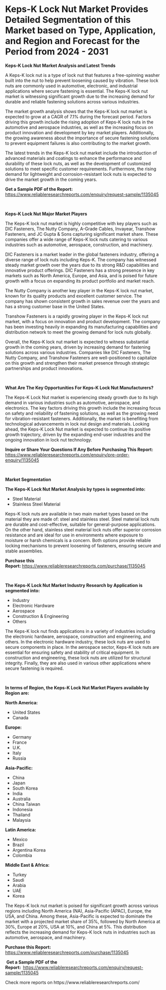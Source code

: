 <p><h1>Keps-K Lock Nut Market Provides Detailed Segmentation of this Market based on Type, Application, and Region and Forecast for the Period from 2024 - 2031</h1></p><p><strong>Keps-K Lock Nut Market Analysis and Latest Trends</strong></p>
<p><p>A Keps-K lock nut is a type of lock nut that features a free-spinning washer built into the nut to help prevent loosening caused by vibration. These lock nuts are commonly used in automotive, electronic, and industrial applications where secure fastening is essential. The Keps-K lock nut market is witnessing significant growth due to the increasing demand for durable and reliable fastening solutions across various industries.</p><p>The market growth analysis shows that the Keps-K lock nut market is expected to grow at a CAGR of 7.1% during the forecast period. Factors driving this growth include the rising adoption of Keps-K lock nuts in the automotive and aerospace industries, as well as the increasing focus on product innovation and development by key market players. Additionally, the growing awareness about the importance of secure fastening solutions to prevent equipment failures is also contributing to the market growth.</p><p>The latest trends in the Keps-K lock nut market include the introduction of advanced materials and coatings to enhance the performance and durability of these lock nuts, as well as the development of customized solutions to meet specific customer requirements. Furthermore, the rising demand for lightweight and corrosion-resistant lock nuts is expected to drive the market growth in the coming years.</p></p>
<p><strong>Get a Sample PDF of the Report:&nbsp;</strong> <a href="https://www.reliableresearchreports.com/enquiry/request-sample/1135045">https://www.reliableresearchreports.com/enquiry/request-sample/1135045</a></p>
<p>&nbsp;</p>
<p><strong>Keps-K Lock Nut Major Market Players</strong></p>
<p><p>The Keps-K lock nut market is highly competitive with key players such as DIC Fasteners, The Nutty Company, A-Grade Cables, Invayear, Transhow Fasteners, and JC Gupta & Sons capturing significant market share. These companies offer a wide range of Keps-K lock nuts catering to various industries such as automotive, aerospace, construction, and machinery.</p><p>DIC Fasteners is a market leader in the global fasteners industry, offering a diverse range of lock nuts including Keps-K. The company has witnessed steady market growth over the years due to its strong R&D capabilities and innovative product offerings. DIC Fasteners has a strong presence in key markets such as North America, Europe, and Asia, and is poised for future growth with a focus on expanding its product portfolio and market reach.</p><p>The Nutty Company is another key player in the Keps-K lock nut market, known for its quality products and excellent customer service. The company has shown consistent growth in sales revenue over the years and has a strong customer base in the United States.</p><p>Transhow Fasteners is a rapidly growing player in the Keps-K lock nut market, with a focus on innovation and product development. The company has been investing heavily in expanding its manufacturing capabilities and distribution network to meet the growing demand for lock nuts globally.</p><p>Overall, the Keps-K lock nut market is expected to witness substantial growth in the coming years, driven by increasing demand for fastening solutions across various industries. Companies like DIC Fasteners, The Nutty Company, and Transhow Fasteners are well-positioned to capitalize on this growth and strengthen their market presence through strategic partnerships and product innovations.</p></p>
<p>&nbsp;</p>
<p><strong>What Are The Key Opportunities For Keps-K Lock Nut Manufacturers?</strong></p>
<p><p>The Keps-K Lock Nut market is experiencing steady growth due to its high demand in various industries such as automotive, aerospace, and electronics. The key factors driving this growth include the increasing focus on safety and reliability of fastening solutions, as well as the growing need for vibration-resistant fasteners. Additionally, the market is benefiting from technological advancements in lock nut design and materials. Looking ahead, the Keps-K Lock Nut market is expected to continue its positive growth trajectory, driven by the expanding end-user industries and the ongoing innovation in lock nut technology.</p></p>
<p><strong>Inquire or Share Your Questions If Any Before Purchasing This Report:</strong> <a href="https://www.reliableresearchreports.com/enquiry/pre-order-enquiry/1135045">https://www.reliableresearchreports.com/enquiry/pre-order-enquiry/1135045</a></p>
<p>&nbsp;</p>
<p><strong>Market Segmentation</strong></p>
<p><strong>The Keps-K Lock Nut Market Analysis by types is segmented into:</strong></p>
<p><ul><li>Steel Material</li><li>Stainless Steel Material</li></ul></p>
<p><p>Keps-K lock nuts are available in two main market types based on the material they are made of: steel and stainless steel. Steel material lock nuts are durable and cost-effective, suitable for general-purpose applications. On the other hand, stainless steel material lock nuts offer superior corrosion resistance and are ideal for use in environments where exposure to moisture or harsh chemicals is a concern. Both options provide reliable locking mechanisms to prevent loosening of fasteners, ensuring secure and stable assemblies.</p></p>
<p><strong>Purchase this Report:&nbsp;</strong><a href="https://www.reliableresearchreports.com/purchase/1135045">https://www.reliableresearchreports.com/purchase/1135045</a></p>
<p>&nbsp;</p>
<p><strong>The Keps-K Lock Nut Market Industry Research by Application is segmented into:</strong></p>
<p><ul><li>Industry</li><li>Electronic Hardware</li><li>Aerospace</li><li>Construction & Engineering</li><li>Others</li></ul></p>
<p><p>The Keps-K lock nut finds applications in a variety of industries including the electronic hardware, aerospace, construction and engineering, and others. In the electronic hardware industry, these lock nuts are used to secure components in place. In the aerospace sector, Keps-K lock nuts are essential for ensuring safety and stability of critical equipment. In construction and engineering, these lock nuts are utilized for structural integrity. Finally, they are also used in various other applications where secure fastening is required.</p></p>
<p>&nbsp;</p>
<p><strong>In terms of Region, the Keps-K Lock Nut Market Players available by Region are:</strong></p>
<p>
    <p> <strong> North America: </strong>
        <ul>
            <li>United States</li>
            <li>Canada</li>
        </ul>
        </p> 
    <p> <strong> Europe: </strong>
        <ul>
            <li>Germany</li>
            <li>France</li>
            <li>U.K.</li>
            <li>Italy</li>
            <li>Russia</li>
        </ul>
        </p> 
    <p> <strong> Asia-Pacific: </strong>
        <ul>
            <li>China</li>
            <li>Japan</li>
            <li>South Korea</li>
            <li>India</li>
            <li>Australia</li>
            <li>China Taiwan</li>
            <li>Indonesia</li>
            <li>Thailand</li>
            <li>Malaysia</li>
        </ul>
        </p> 
    <p> <strong> Latin America: </strong>
        <ul>
            <li>Mexico</li>
            <li>Brazil</li>
            <li>Argentina Korea</li>
            <li>Colombia</li>
        </ul>
        </p> 
    <p> <strong> Middle East & Africa: </strong>
        <ul>
            <li>Turkey</li>
            <li>Saudi</li>
            <li>Arabia</li>
            <li>UAE</li>
            <li>Korea</li>
        </ul>
    </p>
    </p>
<p><p>The Keps-K lock nut market is poised for significant growth across various regions including North America (NA), Asia-Pacific (APAC), Europe, the USA, and China. Among these, Asia-Pacific is expected to dominate the market with a projected market share of 35%, followed by North America at 30%, Europe at 20%, USA at 10%, and China at 5%. This distribution reflects the increasing demand for Keps-K lock nuts in industries such as automotive, aerospace, and machinery.</p></p>
<p><strong>Purchase this Report: </strong><a href="https://www.reliableresearchreports.com/purchase/1135045">https://www.reliableresearchreports.com/purchase/1135045</a></p>
<p>&nbsp;<strong>Get a Sample PDF of the Report:&nbsp;&nbsp;</strong><a href="https://www.reliableresearchreports.com/enquiry/request-sample/1135045">https://www.reliableresearchreports.com/enquiry/request-sample/1135045</a></p>
<p><strong></strong></p>
<p>Check more reports on https://www.reliableresearchreports.com/</p>